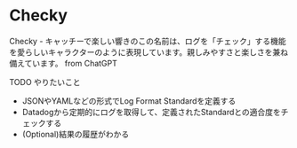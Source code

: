 # Checky
Checky - キャッチーで楽しい響きのこの名前は、ログを「チェック」する機能を愛らしいキャラクターのように表現しています。親しみやすさと楽しさを兼ね備えています。 from ChatGPT

TODO やりたいこと
* JSONやYAMLなどの形式でLog Format Standardを定義する
* Datadogから定期的にログを取得して、定義されたStandardとの適合度をチェックする
* (Optional)結果の履歴がわかる

